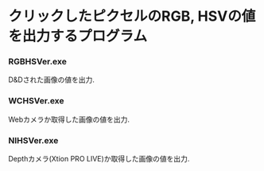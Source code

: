 # クリックしたピクセルのRGB, HSVの値を出力するプログラム
### RGBHSVer.exe
D&Dされた画像の値を出力.



### WCHSVer.exe
Webカメラか取得した画像の値を出力.



### NIHSVer.exe
Depthカメラ(Xtion PRO LIVE)か取得した画像の値を出力.



